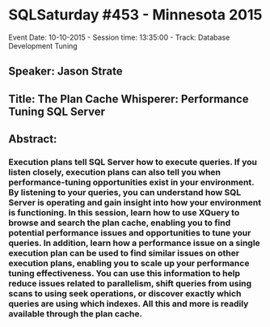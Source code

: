 # SQLSaturday #453 - Minnesota 2015
Event Date: 10-10-2015 - Session time: 13:35:00 - Track: Database Development  Tuning
## Speaker: Jason Strate
## Title: The Plan Cache Whisperer: Performance Tuning SQL Server
## Abstract:
### Execution plans tell SQL Server how to execute queries. If you listen closely, execution plans can also tell you when performance-tuning opportunities exist in your environment.  By listening to your queries, you can understand how SQL Server is operating and gain insight into how your environment is functioning. In this session, learn how to use XQuery to browse and search the plan cache, enabling you to find potential performance issues and opportunities to tune your queries.  In addition, learn how a performance issue on a single execution plan can be used to find similar issues on other execution plans, enabling you to scale up your performance tuning effectiveness. You can use this information to help reduce issues related to parallelism, shift queries from using scans to using seek operations, or discover exactly which queries are using which indexes. All this and more is readily available through the plan cache.
